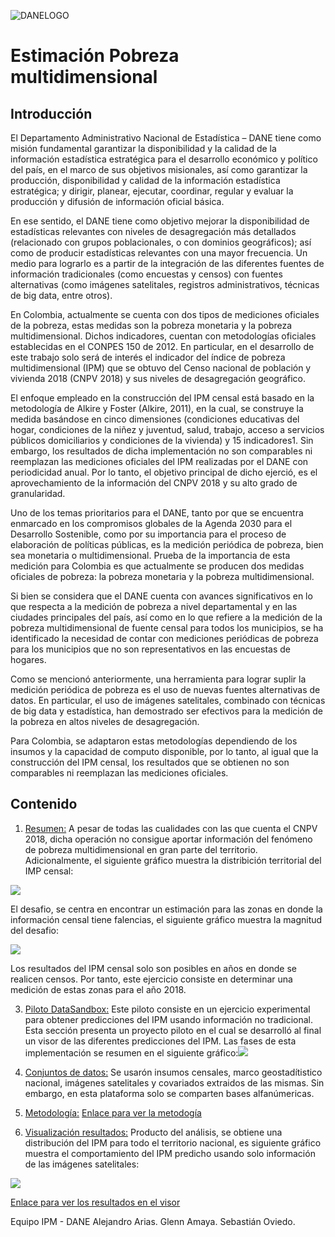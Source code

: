 ![DANELOGO](Figuras/Logo-DANE-color-2019.jpg)
# Estimación Pobreza multidimensional 
## Introducción

El Departamento Administrativo Nacional de Estadística – DANE tiene como misión fundamental garantizar la disponibilidad y la calidad de la información estadística estratégica para el desarrollo económico y político del país, en el marco de sus objetivos misionales, así como garantizar la producción, disponibilidad y calidad de la información estadística estratégica; y dirigir, planear, ejecutar, coordinar, regular y evaluar la producción y difusión de información oficial básica.

En ese sentido, el DANE tiene como objetivo mejorar la disponibilidad de estadísticas relevantes con niveles de desagregación más detallados (relacionado con grupos poblacionales, o con dominios geográficos); así como de producir estadísticas relevantes con una mayor frecuencia. Un medio para lograrlo es a partir de la integración de las diferentes fuentes de información tradicionales (como encuestas y censos) con fuentes alternativas (como imágenes satelitales, registros administrativos, técnicas de big data, entre otros).

En Colombia, actualmente se cuenta con dos tipos de mediciones oficiales de la pobreza, estas medidas son la pobreza monetaria y la pobreza multidimensional. Dichos indicadores, cuentan con metodologías oficiales establecidas en el CONPES 150 de 2012. En particular, en el desarrollo de este trabajo solo será de interés el indicador del índice de pobreza multidimensional (IPM) que se obtuvo del Censo nacional de población y vivienda 2018 (CNPV 2018) y sus niveles de desagregación geográfico.

El enfoque empleado en la construcción del IPM censal está basado en la metodología de Alkire y Foster (Alkire, 2011), en la cual, se construye la medida basándose en cinco dimensiones (condiciones educativas del hogar, condiciones de la niñez y juventud, salud, trabajo, acceso a servicios públicos domiciliarios y condiciones de la vivienda) y 15 indicadores1. Sin embargo, los resultados de dicha implementación no son comparables ni reemplazan las mediciones oficiales del IPM realizadas por el DANE con periodicidad anual. Por lo tanto, el objetivo principal de dicho ejerció, es el aprovechamiento de la información del CNPV 2018 y su alto grado de granularidad.

Uno de los temas prioritarios para el DANE, tanto por que se encuentra enmarcado en los compromisos globales de la Agenda 2030 para el Desarrollo Sostenible, como por su importancia para el proceso de elaboración de políticas públicas, es la medición periódica de pobreza, bien sea monetaria o multidimensional. Prueba de la importancia de esta medición para Colombia es que actualmente se producen dos medidas oficiales de pobreza: la pobreza monetaria y la pobreza multidimensional.

Si bien se considera que el DANE cuenta con avances significativos en lo que respecta a la medición de pobreza a nivel departamental y en las ciudades principales del país, así como en lo que refiere a la medición de la pobreza multidimensional de fuente censal para todos los municipios, se ha identificado la necesidad de contar con mediciones periódicas de pobreza para los municipios que no son representativos en las encuestas de hogares.

Como se mencionó anteriormente, una herramienta para lograr suplir la medición periódica de pobreza es el uso de nuevas fuentes alternativas de datos. En particular, el uso de imágenes satelitales, combinado con técnicas de big data y estadística, han demostrado ser efectivos para la medición de la pobreza en altos niveles de desagregación.

Para Colombia, se adaptaron estas metodologías dependiendo de los insumos y la capacidad de computo disponible, por lo tanto, al igual que la construcción del IPM censal, los resultados que se obtienen no son comparables ni reemplazan las mediciones oficiales.



## Contenido

1. [Resumen:](#introducción) 
A pesar  de todas las cualidades con las que cuenta el CNPV 2018, dicha operación no consigue aportar información del fenómeno de pobreza multidimensional en gran parte del territorio. Adicionalmente, el siguiente gráfico muestra la distribición territorial del  IMP censal:

<img src="Figuras/OBSERVED_municipality_IPM_26_01_2021.png">

El desafio, se centra en encontrar un estimación para las zonas en donde la información censal tiene falencias, el siguiente gráfico muestra la magnitud del desafio:

<img src="Figuras/CEROS_municipality_IPM_26_01_2021.png"> 

Los resultados del IPM censal solo son posibles en años en donde se realicen censos. Por tanto, este ejercicio  consiste en determinar una medición de estas zonas para el año 2018.

3. [Piloto DataSandbox:](#piloto) 
Este piloto consiste en un ejercicio experimental para obtener predicciones del IPM usando información no tradicional.  Esta sección presenta un proyecto piloto en el cual se desarrolló al final un visor   de las diferentes predicciones del IPM. Las fases de esta implementación se resumen en el siguiente gráfico:<img src="/Figuras/Transfer learning.PNG">  

4. [Conjuntos de datos:](#insumos) Se usarón insumos censales, marco geostadítistico nacional, imágenes satelitales y covariados extraidos de las mismas. Sin embargo, en esta plataforma solo se comparten bases alfanúmericas.    

5. [Metodología:](#Metodología) [Enlace para ver la metodogía ](https://www.dane.gov.co/files/investigaciones/experimentales/ipm/IPM-documento-metodologico.pdf)
6. [Visualización resultados:](#visualizacion) Producto del análisis, se obtiene una distribución del IPM para todo el territorio nacional, es siguiente gráfico muestra el comportamiento del IPM predicho usando solo información de las imágenes satelitales:
<img src="Figuras/ipm_Directas_GBTR_v2_26_01_2021.png"> 

[Enlace para ver los resultados en el visor ](https://visores.dane.gov.co/visor-nuevo-ipm/)









Equipo IPM - DANE
Alejandro Arias.
Glenn Amaya.
Sebastián Oviedo.
